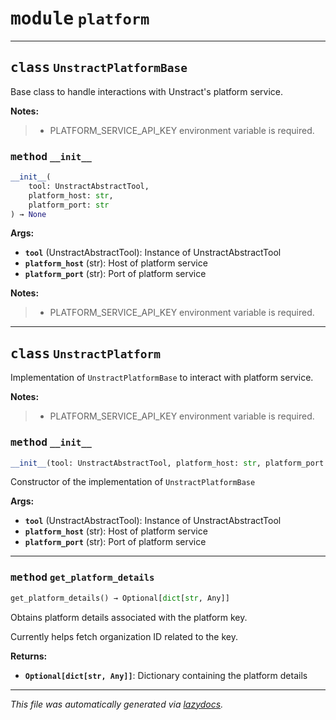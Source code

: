 <!-- markdownlint-disable -->



# <kbd>module</kbd> `platform`


---





## <kbd>class</kbd> `UnstractPlatformBase`
Base class to handle interactions with Unstract's platform service. 



**Notes:**

> - PLATFORM_SERVICE_API_KEY environment variable is required. 



### <kbd>method</kbd> `__init__`

```python
__init__(
    tool: UnstractAbstractTool,
    platform_host: str,
    platform_port: str
) → None
```



**Args:**
 
 - <b>`tool`</b> (UnstractAbstractTool):  Instance of UnstractAbstractTool 
 - <b>`platform_host`</b> (str):  Host of platform service 
 - <b>`platform_port`</b> (str):  Port of platform service 



**Notes:**

> - PLATFORM_SERVICE_API_KEY environment variable is required. 





---



## <kbd>class</kbd> `UnstractPlatform`
Implementation of `UnstractPlatformBase` to interact with platform service. 



**Notes:**

> - PLATFORM_SERVICE_API_KEY environment variable is required. 



### <kbd>method</kbd> `__init__`

```python
__init__(tool: UnstractAbstractTool, platform_host: str, platform_port: str)
```

Constructor of the implementation of `UnstractPlatformBase` 



**Args:**
 
 - <b>`tool`</b> (UnstractAbstractTool):  Instance of UnstractAbstractTool 
 - <b>`platform_host`</b> (str):  Host of platform service 
 - <b>`platform_port`</b> (str):  Port of platform service 




---



### <kbd>method</kbd> `get_platform_details`

```python
get_platform_details() → Optional[dict[str, Any]]
```

Obtains platform details associated with the platform key. 

Currently helps fetch organization ID related to the key. 



**Returns:**
 
 - <b>`Optional[dict[str, Any]]`</b>:  Dictionary containing the platform details 




---

_This file was automatically generated via [lazydocs](https://github.com/ml-tooling/lazydocs)._
